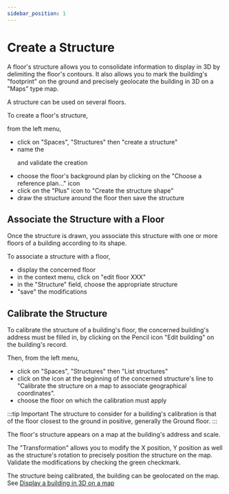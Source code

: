 ```yaml
---
sidebar_position: 1
---
```

# Create a Structure

A floor's structure allows you to consolidate information to display in 3D by delimiting the floor's contours.
It also allows you to mark the building's "footprint" on the ground and precisely geolocate the building in 3D on a "Maps" type map.

A structure can be used on several floors.

To create a floor's structure,

from the left menu,

-   click on "Spaces", "Structures" then "create a structure"
-   name the <P code="structure:name" /> and validate the creation
-   choose the floor's background plan by clicking on the "Choose a reference plan..." icon
-   click on the "Plus" icon to "Create the structure shape"
-   draw the structure around the floor then save the structure

## Associate the Structure with a Floor

Once the structure is drawn, you associate this structure with one or more floors of a building according to its shape.

To associate a structure with a floor,

-   display the concerned floor
-   in the context menu, click on "edit floor XXX"
-   in the "Structure" field, choose the appropriate structure
-   "save" the modifications

## Calibrate the Structure

To calibrate the structure of a building's floor, the concerned building's address must be filled in, by clicking on the Pencil icon "Edit building" on the building's record.

Then, from the left menu,

-   click on "Spaces", "Structures" then "List structures"
-   click on the icon at the beginning of the concerned structure's line to "Calibrate the structure on a map to associate geographical coordinates".
-   choose the floor on which the calibration must apply


:::tip Important
The structure to consider for a building's calibration is that of the floor closest to the ground in positive, generally the Ground floor.
:::

The floor's structure appears on a map at the building's address and scale.

The "Transformation" allows you to modify the X position, Y position as well as the structure's rotation to precisely position the structure on the map.
Validate the modifications by checking the green checkmark.

The structure being calibrated, the building can be geolocated on the map. See [Display a building in 3D on a map](/docs/courses/views/3Dviews.md#afficher-un-bâtiment-en-3d-sur-une-carte)
